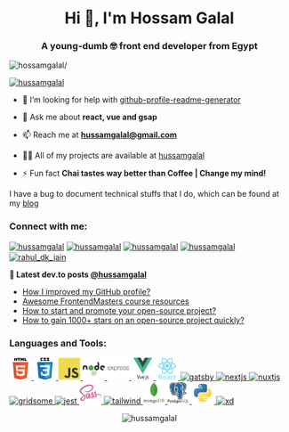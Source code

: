 <h1 align="center">Hi 👋, I'm Hossam Galal</h1>

<h3 align="center">A young-dumb 🤓 front end developer from Egypt</h3>
<p align="left"> <img src=https://komarev.com/ghpvc/?username=hussamgalal alt=hossamgalal/> </p>

<p align="left"> <a href="https://twitter.com/hussamgalal" target="blank"><img src="https://img.shields.io/twitter/follow/hussamgalal?logo=twitter&style=for-the-badge" alt="hussamgalal" /></a> </p>


- 🤔 I’m looking for help with [github-profile-readme-generator](https://github.com/hussamgalal/github-profile-readme-generator)

- 💬 Ask me about **react, vue and gsap**

- 📫 Reach me at **hussamgalal@gmail.com**

- 👨‍💻 All of my projects are available at [hussamgalal](https://hussamgalal.github.io)

- ⚡ Fun fact **Chai tastes way better than Coffee | Change my mind!**

I have a bug to document technical stuffs that I do, which can be found at my [blog](https://hussamgalal.github.io/blog)

<h3 align="left">Connect with me:</h3>
<p align="left">
<a href="https://codepen.io/hussamgalal" target="blank"><img align="center" src="https://cdn.jsdelivr.net/npm/simple-icons@3.0.1/icons/codepen.svg" alt="hussamgalal" height="30" width="40" /></a>
<a href="https://dev.to/hussamgalal" target="blank"><img align="center" src="https://cdn.jsdelivr.net/npm/simple-icons@3.0.1/icons/dev-dot-to.svg" alt="hussamgalal" height="30" width="40" /></a>
<a href="https://twitter.com/hussamgalal" target="blank"><img align="center" src="https://cdn.jsdelivr.net/npm/simple-icons@3.0.1/icons/twitter.svg" alt="hussamgalal" height="30" width="40" /></a>
<a href="https://linkedin.com/in/hussamgalal" target="blank"><img align="center" src="https://cdn.jsdelivr.net/npm/simple-icons@3.0.1/icons/linkedin.svg" alt="hussamgalal" height="30" width="40" /></a>
<a href="https://instagram.com/rahul_dk_jain" target="blank"><img align="center" src="https://cdn.jsdelivr.net/npm/simple-icons@3.0.1/icons/instagram.svg" alt="rahul_dk_jain" height="30" width="40" /></a>
</p>

**📕 Latest dev.to posts [@hussamgalal](https://dev.to/hussamgalal)**
<!-- BLOG-POST-LIST:START -->
- [How I improved my GitHub profile?](https://dev.to/hussamgalal/how-i-improved-my-github-profile-480c)
- [Awesome FrontendMasters course resources](https://dev.to/hussamgalal/awesome-frontendmasters-course-resources-1gj2)
- [How to start and promote your open-source project?](https://dev.to/hussamgalal/how-to-start-and-promote-your-open-source-project-3ebp)
- [How to gain 1000+ stars on an open-source project quickly?](https://dev.to/hussamgalal/how-my-project-repo-reached-200-stars-in-less-than-36-hours-on-github-2l15)
<!-- BLOG-POST-LIST:END -->

<h3 align="left">Languages and Tools:</h3>
<p align="left">
    <a href="https://www.w3.org/html/" target="_blank"> <img src="https://raw.githubusercontent.com/devicons/devicon/master/icons/html5/html5-original-wordmark.svg" alt="html5" width="40" height="40"/> </a>
    <a href="https://www.w3schools.com/css/" target="_blank"> <img src="https://raw.githubusercontent.com/devicons/devicon/master/icons/css3/css3-original-wordmark.svg" alt="css3" width="40" height="40"/> </a>
    <a href="https://developer.mozilla.org/en-US/docs/Web/JavaScript" target="_blank"> <img src="https://raw.githubusercontent.com/devicons/devicon/master/icons/javascript/javascript-original.svg" alt="javascript" width="40" height="40"/> </a>
      <a href="https://nodejs.org" target="_blank"> <img src="https://raw.githubusercontent.com/devicons/devicon/master/icons/nodejs/nodejs-original-wordmark.svg" alt="nodejs" width="40" height="40"/> </a>
    <a href="https://expressjs.com" target="_blank"> <img src="https://raw.githubusercontent.com/devicons/devicon/master/icons/express/express-original-wordmark.svg" alt="express" width="40" height="40"/> </a>
      <a href="https://vuejs.org/" target="_blank"> <img src="https://raw.githubusercontent.com/devicons/devicon/master/icons/vuejs/vuejs-original-wordmark.svg" alt="vuejs" width="40" height="40"/> </a>
      <a href="https://reactjs.org/" target="_blank"> <img src="https://raw.githubusercontent.com/devicons/devicon/master/icons/react/react-original-wordmark.svg" alt="react" width="40" height="40"/> </a>
  <a href="https://www.gatsbyjs.com/" target="_blank"> <img src="https://www.vectorlogo.zone/logos/gatsbyjs/gatsbyjs-icon.svg" alt="gatsby" width="40" height="40"/> </a>
    <a href="https://nextjs.org/" target="_blank"> <img src="https://cdn.worldvectorlogo.com/logos/nextjs-3.svg" alt="nextjs" width="40" height="40"/> </a>
    <a href="https://nuxtjs.org/" target="_blank"> <img src="https://www.vectorlogo.zone/logos/nuxtjs/nuxtjs-icon.svg" alt="nuxtjs" width="40" height="40"/> </a> 
  <a href="https://gridsome.org/" target="_blank"> <img src="https://www.vectorlogo.zone/logos/gridsome/gridsome-icon.svg" alt="gridsome" width="40" height="40"/</a>
    <a href="https://jestjs.io" target="_blank"> <img src="https://www.vectorlogo.zone/logos/jestjsio/jestjsio-icon.svg" alt="jest" width="40" height="40"/> </a>
      <a href="https://sass-lang.com" target="_blank"> <img src="https://raw.githubusercontent.com/devicons/devicon/master/icons/sass/sass-original.svg" alt="sass" width="40" height="40"/> </a>
    <a href="https://tailwindcss.com/" target="_blank"> <img src="https://www.vectorlogo.zone/logos/tailwindcss/tailwindcss-icon.svg" alt="tailwind" width="40" height="40"/> </a>
    <a href="https://www.mongodb.com/" target="_blank"> <img src="https://raw.githubusercontent.com/devicons/devicon/master/icons/mongodb/mongodb-original-wordmark.svg" alt="mongodb" width="40" height="40"/> </a>
    <a href="https://www.postgresql.org" target="_blank"> <img src="https://raw.githubusercontent.com/devicons/devicon/master/icons/postgresql/postgresql-original-wordmark.svg" alt="postgresql" width="40" height="40"/> </a>
    <a href="https://www.python.org" target="_blank"> <img src="https://raw.githubusercontent.com/devicons/devicon/master/icons/python/python-original.svg" alt="python" width="40" height="40"/> </a>
    <a href="https://www.adobe.com/products/xd.html" target="_blank"> <img src="https://cdn.worldvectorlogo.com/logos/adobe-xd.svg" alt="xd" width="40" height="40"/> </a> 
    </p>


<p align="center"> <img src=https://github-readme-stats.vercel.app/api?username=hussamgalal&show_icons=true alt=hussamgalal /> </p>
